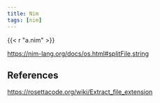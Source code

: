 ```yaml
---
title: Nim
tags: [nim]
---
```


{{< r "a.nim" >}}

<https://nim-lang.org/docs/os.html#splitFile,string>

## References

<https://rosettacode.org/wiki/Extract_file_extension>
